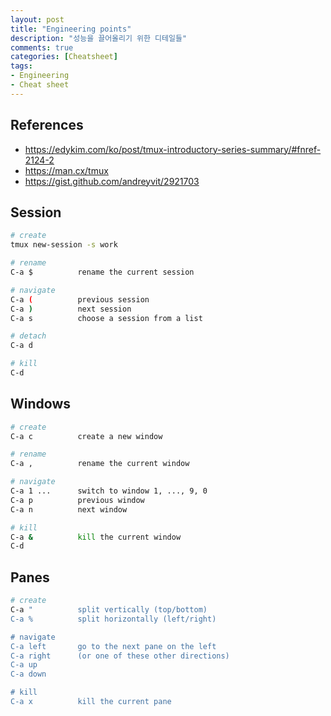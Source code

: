 ```yaml
---
layout: post
title: "Engineering points"
description: "성능을 끌어올리기 위한 디테일들"
comments: true
categories: [Cheatsheet]
tags:
- Engineering
- Cheat sheet
---
```


## References

* https://edykim.com/ko/post/tmux-introductory-series-summary/#fnref-2124-2
* https://man.cx/tmux
* https://gist.github.com/andreyvit/2921703



## Session

```bash
# create
tmux new-session -s work

# rename
C-a $          rename the current session

# navigate
C-a (          previous session
C-a )          next session
C-a s          choose a session from a list

# detach
C-a d

# kill
C-d 
```



## Windows

```bash
# create
C-a c          create a new window

# rename
C-a ,          rename the current window

# navigate 
C-a 1 ...      switch to window 1, ..., 9, 0
C-a p          previous window
C-a n          next window

# kill
C-a &          kill the current window
C-d

```



## Panes

```bash
# create
C-a "          split vertically (top/bottom)
C-a %          split horizontally (left/right)

# navigate
C-a left       go to the next pane on the left
C-a right      (or one of these other directions)
C-a up
C-a down

# kill
C-a x          kill the current pane
```

